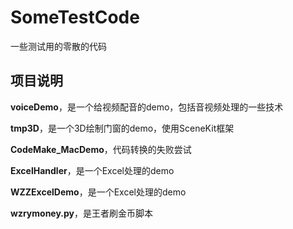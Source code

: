 # SomeTestCode
一些测试用的零散的代码

## 项目说明

**voiceDemo**，是一个给视频配音的demo，包括音视频处理的一些技术

**tmp3D**，是一个3D绘制门窗的demo，使用SceneKit框架

**CodeMake_MacDemo**，代码转换的失败尝试

**ExcelHandler**，是一个Excel处理的demo

**WZZExcelDemo**，是一个Excel处理的demo

**wzrymoney.py**，是王者刷金币脚本
